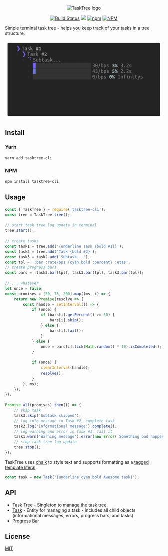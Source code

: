 <p align="center"><img width="200" src="https://cdn.jsdelivr.net/gh/keindev/tasktree/media/logo.svg" alt="TaskTree logo"></p>

<p align="center">
    <a href="https://travis-ci.com/keindev/tasktree"><img src="https://travis-ci.com/keindev/tasktree.svg?branch=master" alt="Build Status"></a>
    <a href="https://codecov.io/gh/keindev/tasktree"><img src="https://codecov.io/gh/keindev/tasktree/branch/master/graph/badge.svg" /></a>
    <a href="https://www.npmjs.com/package/tasktree-cli"><img alt="npm" src="https://img.shields.io/npm/v/tasktree-cli.svg"></a>
    <a href="https://www.npmjs.com/package/tasktree-cli"><img alt="NPM" src="https://img.shields.io/npm/l/tasktree-cli.svg"></a>
</p>

Simple terminal task tree - helps you keep track of your tasks in a tree structure.

<img src="media/demo.gif">

## Install

### Yarn

```
yarn add tasktree-cli
```

### NPM

```
npm install tasktree-cli
```

## Usage

```javascript
const { TaskTree } = require('tasktree-cli');
const tree = TaskTree.tree();

// start task tree log update in terminal
tree.start();

// create tasks
const task1 = tree.add('{underline Task {bold #1}}');
const task2 = tree.add('Task {bold #2}');
const task3 = task2.add('Subtask...');
const tpl = ':bar :rate/bps {cyan.bold :percent} :etas';
// create progress bars
const bars = [task3.bar(tpl), task3.bar(tpl), task3.bar(tpl)];

// ... whatever
let once = false;
const promises = [50, 75, 200].map((ms, i) => {
    return new Promise(resolve => {
        const handle = setInterval(() => {
            if (once) {
                if (bars[i].getPercent() >= 50) {
                    bars[i].skip();
                } else {
                    bars[i].fail();
                }
            } else {
                once = bars[i].tick(Math.random() * 10).isCompleted();
            }

            if (once) {
                clearInterval(handle);
                resolve();
            }
        }, ms);
    });
});

Promise.all(promises).then(() => {
    // skip task
    task3.skip('Subtask skipped');
    // log info message in Task #2, complete task
    task2.log('Informational message').complete();
    // log warning and error in Task #1, fail it
    task1.warn('Warning message').error(new Error('Something bad happened'), true);
    // stop task tree log update
    tree.stop();
});
```

TaskTree uses [chalk](https://www.npmjs.com/package/chalk) to style text and supports formatting as a [tagged template literal](https://www.npmjs.com/package/chalk#tagged-template-literal).

```javascript
const task = new Task('{underline.cyan.bold Awesome task}');
```

## API

-   [Task Tree](./docs/task-tree.md) - Singleton to manage the task tree.
-   [Task](./docs/task.md) - Entity for managing a task - includes all child objects (informational messages, errors, progress bars, and tasks)
-   [Progress Bar](./docs/progress-bar.md)

## License

[MIT](LICENSE)
